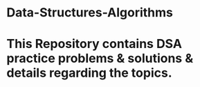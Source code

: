 # Data-Structures-Algorithms
# This Repository contains DSA practice problems & solutions & details regarding the topics.
